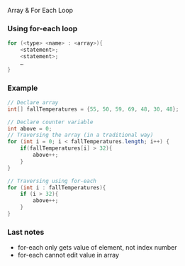 Array & For Each Loop

### Using for-each loop
```java
for (<type> <name> : <array>){
	<statement>;
	<statement>;
	…
}
```

### Example
```java
// Declare array
int[] fallTemperatures = {55, 50, 59, 69, 48, 30, 48};

// Declare counter variable
int above = 0;
// Traversing the array (in a traditional way)
for (int i = 0; i < fallTemperatures.length; i++) {
	if(fallTemperatures[i] > 32){
		above++;
	}
}

// Traversing using for-each
for (int i : fallTemperatures){
	if (i > 32){
		above++;
	}
}
```

### Last notes
- for-each only gets value of element, not index number
- for-each cannot edit value in array